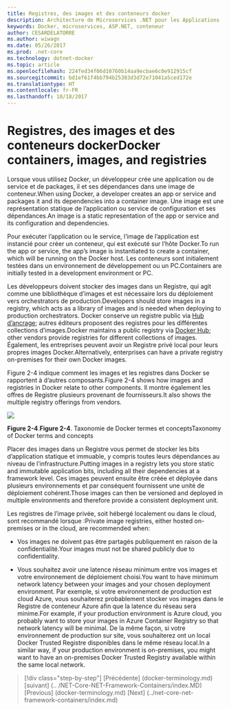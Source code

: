 ```yaml
---
title: Registres, des images et des conteneurs docker
description: Architecture de Microservices .NET pour les Applications .NET en conteneur | Registres, des images et des conteneurs docker
keywords: Docker, microservices, ASP.NET, conteneur
author: CESARDELATORRE
ms.author: wiwagn
ms.date: 05/26/2017
ms.prod: .net-core
ms.technology: dotnet-docker
ms.topic: article
ms.openlocfilehash: 224fed34f06d10760b14aa9ecbae6c0e912915cf
ms.sourcegitcommit: bd1ef61f4bb794b25383d3d72e71041a5ced172e
ms.translationtype: HT
ms.contentlocale: fr-FR
ms.lasthandoff: 10/18/2017
---
```

# <a name="docker-containers-images-and-registries"></a><span data-ttu-id="5f28d-104">Registres, des images et des conteneurs docker</span><span class="sxs-lookup"><span data-stu-id="5f28d-104">Docker containers, images, and registries</span></span>

<span data-ttu-id="5f28d-105">Lorsque vous utilisez Docker, un développeur crée une application ou de service et de packages, il et ses dépendances dans une image de conteneur.</span><span class="sxs-lookup"><span data-stu-id="5f28d-105">When using Docker, a developer creates an app or service and packages it and its dependencies into a container image.</span></span> <span data-ttu-id="5f28d-106">Une image est une représentation statique de l’application ou service de configuration et ses dépendances.</span><span class="sxs-lookup"><span data-stu-id="5f28d-106">An image is a static representation of the app or service and its configuration and dependencies.</span></span>

<span data-ttu-id="5f28d-107">Pour exécuter l’application ou le service, l’image de l’application est instancié pour créer un conteneur, qui est exécuté sur l’hôte Docker.</span><span class="sxs-lookup"><span data-stu-id="5f28d-107">To run the app or service, the app’s image is instantiated to create a container, which will be running on the Docker host.</span></span> <span data-ttu-id="5f28d-108">Les conteneurs sont initialement testées dans un environnement de développement ou un PC.</span><span class="sxs-lookup"><span data-stu-id="5f28d-108">Containers are initially tested in a development environment or PC.</span></span>

<span data-ttu-id="5f28d-109">Les développeurs doivent stocker des images dans un Registre, qui agit comme une bibliothèque d’images et est nécessaire lors du déploiement vers orchestrators de production.</span><span class="sxs-lookup"><span data-stu-id="5f28d-109">Developers should store images in a registry, which acts as a library of images and is needed when deploying to production orchestrators.</span></span> <span data-ttu-id="5f28d-110">Docker conserve un registre public via [Hub d’ancrage](https://hub.docker.com/); autres éditeurs proposent des registres pour les différentes collections d’images.</span><span class="sxs-lookup"><span data-stu-id="5f28d-110">Docker maintains a public registry via [Docker Hub](https://hub.docker.com/); other vendors provide registries for different collections of images.</span></span> <span data-ttu-id="5f28d-111">Également, les entreprises peuvent avoir un Registre privé local pour leurs propres images Docker.</span><span class="sxs-lookup"><span data-stu-id="5f28d-111">Alternatively, enterprises can have a private registry on-premises for their own Docker images.</span></span>

<span data-ttu-id="5f28d-112">Figure 2-4 indique comment les images et les registres dans Docker se rapportent à d’autres composants.</span><span class="sxs-lookup"><span data-stu-id="5f28d-112">Figure 2-4 shows how images and registries in Docker relate to other components.</span></span> <span data-ttu-id="5f28d-113">Il montre également les offres de Registre plusieurs provenant de fournisseurs.</span><span class="sxs-lookup"><span data-stu-id="5f28d-113">It also shows the multiple registry offerings from vendors.</span></span>

![](./media/image5.PNG)

<span data-ttu-id="5f28d-114">**Figure 2-4**.</span><span class="sxs-lookup"><span data-stu-id="5f28d-114">**Figure 2-4**.</span></span> <span data-ttu-id="5f28d-115">Taxonomie de Docker termes et concepts</span><span class="sxs-lookup"><span data-stu-id="5f28d-115">Taxonomy of Docker terms and concepts</span></span>

<span data-ttu-id="5f28d-116">Placer des images dans un Registre vous permet de stocker les bits d’application statique et immuable, y compris toutes leurs dépendances au niveau de l’infrastructure.</span><span class="sxs-lookup"><span data-stu-id="5f28d-116">Putting images in a registry lets you store static and immutable application bits, including all their dependencies at a framework level.</span></span> <span data-ttu-id="5f28d-117">Ces images peuvent ensuite être créée et déployée dans plusieurs environnements et par conséquent fournissent une unité de déploiement cohérent.</span><span class="sxs-lookup"><span data-stu-id="5f28d-117">Those images can then be versioned and deployed in multiple environments and therefore provide a consistent deployment unit.</span></span>

<span data-ttu-id="5f28d-118">Les registres de l’image privée, soit hébergé localement ou dans le cloud, sont recommandé lorsque :</span><span class="sxs-lookup"><span data-stu-id="5f28d-118">Private image registries, either hosted on-premises or in the cloud, are recommended when:</span></span>

-   <span data-ttu-id="5f28d-119">Vos images ne doivent pas être partagés publiquement en raison de la confidentialité.</span><span class="sxs-lookup"><span data-stu-id="5f28d-119">Your images must not be shared publicly due to confidentiality.</span></span>

-   <span data-ttu-id="5f28d-120">Vous souhaitez avoir une latence réseau minimum entre vos images et votre environnement de déploiement choisi.</span><span class="sxs-lookup"><span data-stu-id="5f28d-120">You want to have minimum network latency between your images and your chosen deployment environment.</span></span> <span data-ttu-id="5f28d-121">Par exemple, si votre environnement de production est cloud Azure, vous souhaiterez probablement stocker vos images dans le Registre de conteneur Azure afin que la latence du réseau sera minime.</span><span class="sxs-lookup"><span data-stu-id="5f28d-121">For example, if your production environment is Azure cloud, you probably want to store your images in Azure Container Registry so that network latency will be minimal.</span></span> <span data-ttu-id="5f28d-122">De la même façon, si votre environnement de production sur site, vous souhaiterez ont un local Docker Trusted Registre disponibles dans le même réseau local.</span><span class="sxs-lookup"><span data-stu-id="5f28d-122">In a similar way, if your production environment is on-premises, you might want to have an on-premises Docker Trusted Registry available within the same local network.</span></span>

>[!div class="step-by-step"]
<span data-ttu-id="5f28d-123">[Précédente] (docker-terminology.md) [suivant] (.. /NET-Core-NET-Framework-Containers/index.MD)</span><span class="sxs-lookup"><span data-stu-id="5f28d-123">[Previous] (docker-terminology.md) [Next] (../net-core-net-framework-containers/index.md)</span></span>
